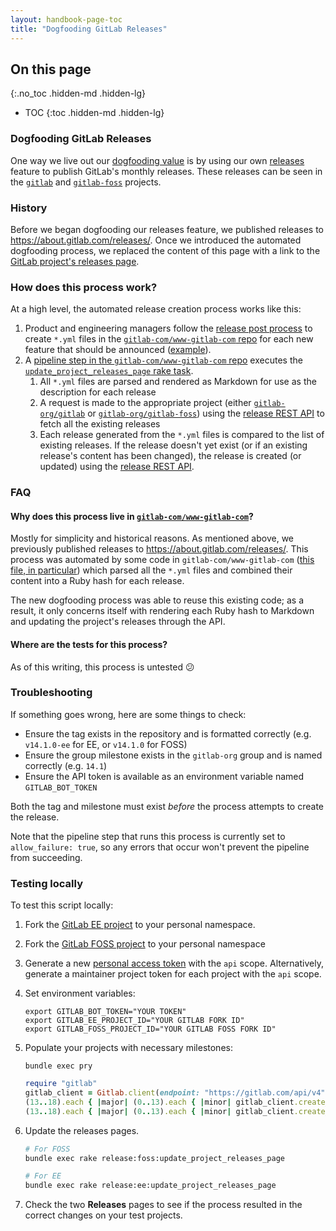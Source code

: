 ```yaml
---
layout: handbook-page-toc
title: "Dogfooding GitLab Releases"
---
```


## On this page
{:.no_toc .hidden-md .hidden-lg}

- TOC
{:toc .hidden-md .hidden-lg}

### Dogfooding GitLab Releases

One way we live out our [dogfooding
value](https://about.gitlab.com/handbook/engineering/development/principles/#dogfooding) is by using
our own [releases](https://docs.gitlab.com/ee/user/project/releases/) feature to
publish GitLab's monthly releases. These releases can be seen in the
[`gitlab`](https://gitlab.com/gitlab-org/gitlab/-/releases) and
[`gitlab-foss`](https://gitlab.com/gitlab-org/gitlab-foss/-/releases) projects.

### History

Before we began dogfooding our releases feature, we published releases to
<https://about.gitlab.com/releases/>. Once we introduced the automated dogfooding
process, we replaced the content of this page with a link to the [GitLab
project's releases page](https://gitlab.com/gitlab-org/gitlab/-/releases).

### How does this process work?

At a high level, the automated release creation process works like this:

1. Product and engineering managers follow the [release post
    process](https://about.gitlab.com/handbook/marketing/blog/release-posts/) to
    create `*.yml` files in the [`gitlab-com/www-gitlab-com`
    repo](https://gitlab.com/gitlab-com/www-gitlab-com) for each new feature that
    should be announced
    ([example](https://gitlab.com/gitlab-com/www-gitlab-com/-/blob/cd2509aeb941ddd842873b16a733c9b44de67d6b/data/release_posts/unreleased/manage-display-selected-timezone-on-users-profile.yml)).
1. A [pipeline step in the `gitlab-com/www-gitlab-com`
    repo](https://gitlab.com/gitlab-com/www-gitlab-com/-/blob/cd2509aeb941ddd842873b16a733c9b44de67d6b/.gitlab-ci.yml#L289)
    executes the [`update_project_releases_page` rake
    task](https://gitlab.com/gitlab-com/www-gitlab-com/-/blob/dee4996288caffa143f7efdc1e4c0f4e4a82097b/lib/tasks/update_gitlab_project_releases_page.rake).
    1. All `*.yml` files are parsed and rendered as Markdown for use as the
        description for each release
    1. A request is made to the appropriate project (either
        [`gitlab-org/gitlab`](https://gitlab.com/gitlab-org/gitlab/) or
        [`gitlab-org/gitlab-foss`](https://gitlab.com/gitlab-org/gitlab-foss/))
        using the [release REST
        API](https://docs.gitlab.com/ee/api/releases/#list-releases) to fetch all
        the existing releases
    1. Each release generated from the `*.yml` files is compared to the list of
        existing releases. If the release doesn't yet exist (or if an existing
        release's content has been changed), the release is created (or updated)
        using the [release REST
        API](https://docs.gitlab.com/ee/api/releases/#create-a-release).

### FAQ

#### Why does this process live in [`gitlab-com/www-gitlab-com`](https://gitlab.com/gitlab-com/www-gitlab-com/)?

Mostly for simplicity and historical reasons. As mentioned above, we previously
published releases to https://about.gitlab.com/releases/. This process was
automated by some code in `gitlab-com/www-gitlab-com` ([this file, in
particular](https://gitlab.com/gitlab-com/www-gitlab-com/-/blob/1cbdb5813b6c52e35550a8a05e2b4b061d158f0b/generators/releases.rb))
which parsed all the `*.yml` files and combined their content into a Ruby hash
for each release.

The new dogfooding process was able to reuse this existing code; as a result, it
only concerns itself with rendering each Ruby hash to Markdown and updating the
project's releases through the API.

#### Where are the tests for this process?

As of this writing, this process is untested 😕

### Troubleshooting

If something goes wrong, here are some things to check:

- Ensure the tag exists in the repository and is formatted correctly (e.g.
    `v14.1.0-ee` for EE, or `v14.1.0` for FOSS)
- Ensure the group milestone exists in the `gitlab-org` group and is named
    correctly (e.g. `14.1`)
- Ensure the API token is available as an environment variable named
    `GITLAB_BOT_TOKEN`

Both the tag and milestone must exist _before_ the process attempts to create
the release.

Note that the pipeline step that runs this process is currently set to
`allow_failure: true`, so any errors that occur won't prevent the pipeline from
succeeding.

### Testing locally

To test this script locally:

1. Fork the [GitLab EE project](https://gitlab.com/gitlab-org/gitlab) to your personal namespace.
1. Fork the [GitLab FOSS project](https://gitlab.com/gitlab-org/gitlab-foss) to your personal namespace
1. Generate a new [personal access token](https://docs.gitlab.com/ee/user/profile/personal_access_tokens.html#create-a-personal-access-token) with the `api` scope. Alternatively, generate a maintainer project token for each project with the `api` scope.
1. Set environment variables:

    ```shell
    export GITLAB_BOT_TOKEN="YOUR TOKEN"
    export GITLAB_EE_PROJECT_ID="YOUR GITLAB FORK ID"
    export GITLAB_FOSS_PROJECT_ID="YOUR GITLAB FOSS FORK ID"
    ```

1. Populate your projects with necessary milestones:

    ```shell
    bundle exec pry
    ```

    ```ruby
    require "gitlab"
    gitlab_client = Gitlab.client(endpoint: "https://gitlab.com/api/v4", private_token: ENV['GITLAB_BOT_TOKEN'])
    (13..18).each { |major| (0..13).each { |minor| gitlab_client.create_milestone(ENV['GITLAB_EE_PROJECT_ID'], "#{major}.#{minor}") } }
    (13..18).each { |major| (0..13).each { |minor| gitlab_client.create_milestone(ENV['GITLAB_FOSS_PROJECT_ID'], "#{major}.#{minor}") } }
    ```

1. Update the releases pages.

    ```sh
    # For FOSS
    bundle exec rake release:foss:update_project_releases_page

    # For EE
    bundle exec rake release:ee:update_project_releases_page
    ```

1. Check the two **Releases** pages to see if the process resulted in the correct changes on your test projects.
